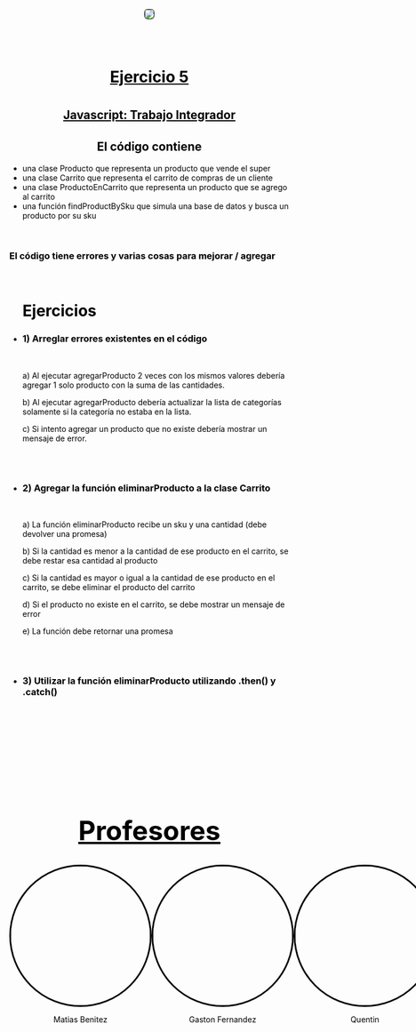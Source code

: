 <div style="display: flex; flex-direction: column; align-items: center;">
<img src="https://drive.google.com/uc?export=view&id=1QdVq3T3Ab1LW68y3YzaZ5LyemsJ0glon" style="border-radius: 30%; margin-bottom: 3rem; border: 1px solid black">
</div>
<div style="text-align: center">
    <h1 style="color: black; text-decoration: underline">Ejercicio 5<h1>
    <h2 style="color: black; text-decoration: underline; margin-bottom: 2rem"> Javascript: Trabajo Integrador<h2>
</div>

<h2 style="text-align: center; color: black">El código contiene</h2>
    <ul style="text-align: left; color: black">
        <li>una clase Producto que representa un producto que vende el super</li>
        <li>una clase Carrito que representa el carrito de compras de un cliente</li>
        <li>una clase ProductoEnCarrito que representa un producto que se agrego al carrito</li>
        <li>una función findProductBySku que simula una base de datos y busca un producto por su sku</li>
    </ul>
<br>    
<h3 style="text-align: left; color: black">El código tiene errores y varias cosas para mejorar / agregar</h3>

<br>
<div style="text-align: left; color: black">
    <ul>
        <h1>Ejercicios</h1>
        <li>
        <h3>1) Arreglar errores existentes en el código</h3>
        <br>
        <p> a) Al ejecutar agregarProducto 2 veces con los mismos valores debería agregar 1 solo producto con la suma de las cantidades.</p>
        <p>b) Al ejecutar agregarProducto debería actualizar la lista de categorías solamente si la categoría no estaba en la lista.</p>
        <p>c) Si intento agregar un producto que no existe debería mostrar un mensaje de error.</p>
        </li>
        <br>
        <br>
        <li>
        <h3>2) Agregar la función eliminarProducto a la clase Carrito</h3>
        <br>
        <p>a) La función eliminarProducto recibe un sku y una cantidad (debe devolver una promesa)</p>
        <p>b) Si la cantidad es menor a la cantidad de ese producto en el carrito, se debe restar esa cantidad al producto</p>
        <p>c) Si la cantidad es mayor o igual a la cantidad de ese producto en el carrito, se debe eliminar el producto del carrito</p>
        <p>d) Si el producto no existe en el carrito, se debe mostrar un mensaje de error</p>
        <p>e) La función debe retornar una promesa</p>
        </li>
        <br>
        <br>
        <li>
        <h3>3) Utilizar la función eliminarProducto utilizando .then() y .catch()</h3>
        </li>
        <br>
        <br>
    </ul>
<div style="text-align: center; font-size: 24px">
    <h1 style="text-decoration: underline; color: black;  margin-top: 10rem">Profesores</h1>
</div>
<div style="display: flex; align-items: center; justify-content: space-around">
    <div style="display: flex; flex-direction: column; align-items: center; color: black">
        <img src="https://drive.google.com/uc?export=view&id=11H-HDPnfVEHkfFkrvcu3_bZ9xe7l4LbL" style="border-radius: 50%; width: 250px; border: 3px solid black; float: left">
        <p>Matias Benitez</p>
    </div>
    <div style="display: flex; flex-direction: column; align-items: center; color: black">
        <img src="https://drive.google.com/uc?export=view&id=1pvskPTgdJCVSDNIb9War8eYfQUnfWI15" style="border-radius: 50%; width: 250px; border: 3px solid black; float: rigth">
        <p>Gaston Fernandez</p>
    </div>
        <div style="display: flex; flex-direction: column; align-items: center; color: black">
        <img src="https://drive.google.com/uc?export=view&id=1sCYth4XEvx0Efa__jjHdx3PtDZYTR-Cu" style="border-radius: 50%; width: 250px; border: 3px solid black; float: rigth">
        <p>Quentin</p>
    </div>
</div>